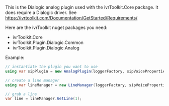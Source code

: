 This is the Dialogic analog plugin used with the ivrToolkit.Core package. 
It does require a Dialogic driver. See https://ivrtoolkit.com/Documentation/GetStarted/Requirements/

Here are the ivrToolkit nuget packages you need:
- ivrToolkit.Core
- ivrToolkit.Plugin.Dialogic.Common
- ivrToolkit.Plugin.Dialogic.Analog

Example:
```csharp
// instantiate the plugin you want to use
using var sipPlugin = new AnalogPlugin(loggerFactory, sipVoiceProperties);

// create a line manager
using var lineManager = new LineManager(loggerFactory, sipVoiceProperties, sipPlugin);

// grab a line
var line = lineManager.GetLine(1);
```